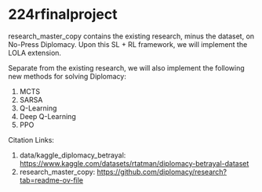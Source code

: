 # 224rfinalproject

research_master_copy contains the existing research, minus the dataset, on No-Press Diplomacy. Upon this SL + RL framework, we will implement the LOLA extension.

Separate from the existing research, we will also implement the following new methods for solving Diplomacy:
1. MCTS
2. SARSA
3. Q-Learning
4. Deep Q-Learning
5. PPO

Citation Links:
1. data/kaggle_diplomacy_betrayal: https://www.kaggle.com/datasets/rtatman/diplomacy-betrayal-dataset
2. research_master_copy: https://github.com/diplomacy/research?tab=readme-ov-file